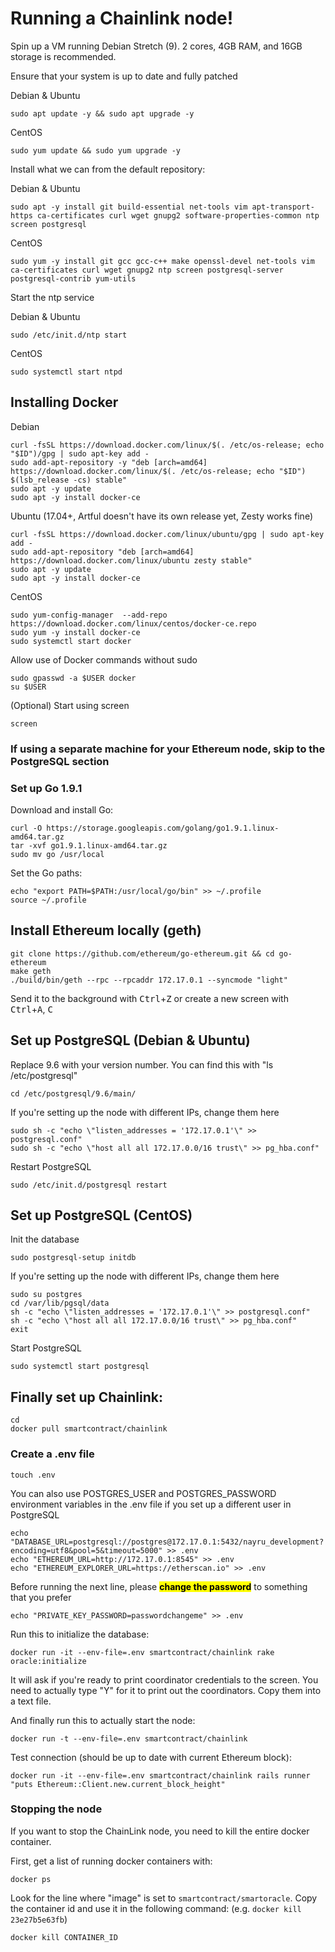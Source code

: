 # Running a Chainlink node!

Spin up a VM running Debian Stretch (9). 2 cores, 4GB RAM, and 16GB storage is recommended.

Ensure that your system is up to date and fully patched

Debian & Ubuntu

```shell
sudo apt update -y && sudo apt upgrade -y
```

CentOS

```shell
sudo yum update && sudo yum upgrade -y
```



Install what we can from the default repository:

Debian & Ubuntu

```shell
sudo apt -y install git build-essential net-tools vim apt-transport-https ca-certificates curl wget gnupg2 software-properties-common ntp screen postgresql
```

CentOS

```shell
sudo yum -y install git gcc gcc-c++ make openssl-devel net-tools vim ca-certificates curl wget gnupg2 ntp screen postgresql-server postgresql-contrib yum-utils
```

Start the ntp service

Debian & Ubuntu

```shell
sudo /etc/init.d/ntp start
```

CentOS

```shell
sudo systemctl start ntpd
```

## Installing Docker

Debian

```shell
curl -fsSL https://download.docker.com/linux/$(. /etc/os-release; echo "$ID")/gpg | sudo apt-key add -
sudo add-apt-repository -y "deb [arch=amd64] https://download.docker.com/linux/$(. /etc/os-release; echo "$ID") $(lsb_release -cs) stable"
sudo apt -y update
sudo apt -y install docker-ce
```

Ubuntu (17.04+, Artful doesn't have its own release yet, Zesty works fine)

```shell
curl -fsSL https://download.docker.com/linux/ubuntu/gpg | sudo apt-key add -
sudo add-apt-repository "deb [arch=amd64] https://download.docker.com/linux/ubuntu zesty stable"
sudo apt -y update
sudo apt -y install docker-ce
```

CentOS

```shell
sudo yum-config-manager  --add-repo https://download.docker.com/linux/centos/docker-ce.repo
sudo yum -y install docker-ce
sudo systemctl start docker
```

Allow use of Docker commands without sudo

```shell
sudo gpasswd -a $USER docker
su $USER
```

(Optional) Start using screen

```shell
screen
```
### If using a separate machine for your Ethereum node, skip to the PostgreSQL section

### Set up Go 1.9.1

Download and install Go:

```shell
curl -O https://storage.googleapis.com/golang/go1.9.1.linux-amd64.tar.gz
tar -xvf go1.9.1.linux-amd64.tar.gz
sudo mv go /usr/local
```

Set the Go paths:

```shell
echo "export PATH=$PATH:/usr/local/go/bin" >> ~/.profile
source ~/.profile
```

## Install Ethereum locally (geth)

```shell
git clone https://github.com/ethereum/go-ethereum.git && cd go-ethereum
make geth
./build/bin/geth --rpc --rpcaddr 172.17.0.1 --syncmode "light"
```

Send it to the background with <kbd>Ctrl</kbd>+<kbd>Z</kbd> or create a new screen with <kbd>Ctrl</kbd>+<kbd>A</kbd>, <kbd>C</kbd>
 
## Set up PostgreSQL (Debian & Ubuntu)

Replace 9.6 with your version number. You can find this with "ls /etc/postgresql"

```shell
cd /etc/postgresql/9.6/main/
```

If you're setting up the node with different IPs, change them here

```shell
sudo sh -c "echo \"listen_addresses = '172.17.0.1'\" >> postgresql.conf"
sudo sh -c "echo \"host all all 172.17.0.0/16 trust\" >> pg_hba.conf"
```

Restart PostgreSQL

```shell 
sudo /etc/init.d/postgresql restart
```

## Set up PostgreSQL (CentOS)

Init the database

```shell
sudo postgresql-setup initdb
```

If you're setting up the node with different IPs, change them here

```shell
sudo su postgres 
cd /var/lib/pgsql/data
sh -c "echo \"listen_addresses = '172.17.0.1'\" >> postgresql.conf"
sh -c "echo \"host all all 172.17.0.0/16 trust\" >> pg_hba.conf"
exit
```

Start PostgreSQL

```shell
sudo systemctl start postgresql
```

## Finally set up Chainlink:

```shell
cd
docker pull smartcontract/chainlink
```

### Create a .env file

```shell
touch .env
```

You can also use POSTGRES_USER and POSTGRES_PASSWORD environment variables in the .env file if you set up a different user in PostgreSQL

```shell
echo "DATABASE_URL=postgresql://postgres@172.17.0.1:5432/nayru_development?encoding=utf8&pool=5&timeout=5000" >> .env
echo "ETHEREUM_URL=http://172.17.0.1:8545" >> .env
echo "ETHEREUM_EXPLORER_URL=https://etherscan.io" >> .env
```

Before running the next line, please <mark>**change the password**</mark> to something that you prefer

```shell
echo "PRIVATE_KEY_PASSWORD=passwordchangeme" >> .env
```

Run this to initialize the database:

```shell
docker run -it --env-file=.env smartcontract/chainlink rake oracle:initialize
```

It will ask if you're ready to print coordinator credentials to the screen. You need to actually type "Y" for it to print out the coordinators. Copy them into a text file.

And finally run this to actually start the node:

```shell
docker run -t --env-file=.env smartcontract/chainlink
```

Test connection (should be up to date with current Ethereum block):

```shell
docker run -it --env-file=.env smartcontract/chainlink rails runner "puts Ethereum::Client.new.current_block_height"
```

### Stopping the node

If you want to stop the ChainLink node, you need to kill the entire docker container.

First, get a list of running docker containers with:

```shell
docker ps
```

Look for the line where "image" is set to `smartcontract/smartoracle`.
Copy the container id and use it in the following command: (e.g. `docker kill 23e27b5e63fb`)

```shell
docker kill CONTAINER_ID
```
